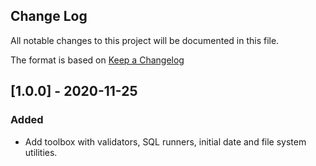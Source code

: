## Change Log ##

All notable changes to this project will be documented in this file.

The format is based on [Keep a Changelog](https://keepachangelog.com/en/1.0.0/)


## [1.0.0] - 2020-11-25
### Added
- Add toolbox with validators, SQL runners, initial date and file system utilities.